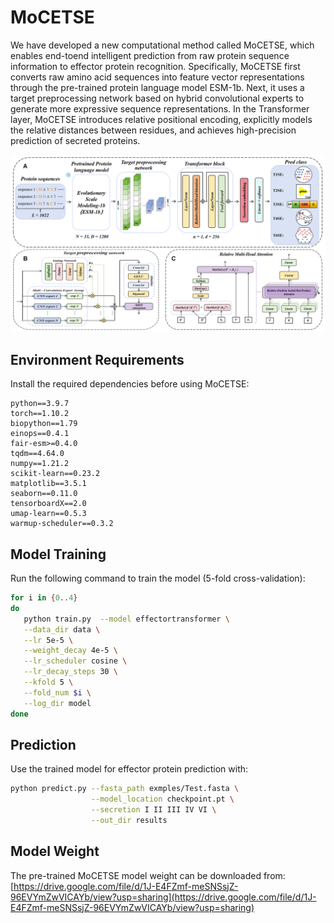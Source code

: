 # MoCETSE


We have developed a new computational method called MoCETSE, which enables end-toend intelligent prediction from raw protein sequence information to effector protein recognition. Specifically, MoCETSE first converts raw amino acid sequences into feature vector representations through the pre-trained protein language model ESM-1b. Next, it uses a target preprocessing network based on hybrid convolutional experts to generate more expressive sequence representations. In the Transformer layer, MoCETSE introduces relative positional encoding, explicitly models the relative distances between residues, and achieves high-precision prediction of secreted proteins.

![MoCETSE 模型架构](model%20framework.png)


## Environment Requirements
Install the required dependencies before using MoCETSE:
```
python==3.9.7
torch==1.10.2
biopython==1.79
einops==0.4.1
fair-esm>=0.4.0
tqdm==4.64.0
numpy==1.21.2
scikit-learn==0.23.2
matplotlib==3.5.1
seaborn==0.11.0
tensorboardX==2.0
umap-learn==0.5.3
warmup-scheduler==0.3.2
```


## Model Training
Run the following command to train the model (5-fold cross-validation):
```bash
for i in {0..4}
do
   python train.py  --model effectortransformer \
   --data_dir data \
   --lr 5e-5 \
   --weight_decay 4e-5 \
   --lr_scheduler cosine \
   --lr_decay_steps 30 \
   --kfold 5 \
   --fold_num $i \
   --log_dir model
done
```


## Prediction
Use the trained model for effector protein prediction with:
```bash
python predict.py --fasta_path exmples/Test.fasta \
                  --model_location checkpoint.pt \
                  --secretion I II III IV VI \
                  --out_dir results
```


## Model Weight
The pre-trained MoCETSE model weight can be downloaded from:  
[https://drive.google.com/file/d/1J-E4FZmf-meSNSsjZ-96EVYmZwVICAYb/view?usp=sharing](https://drive.google.com/file/d/1J-E4FZmf-meSNSsjZ-96EVYmZwVICAYb/view?usp=sharing)
